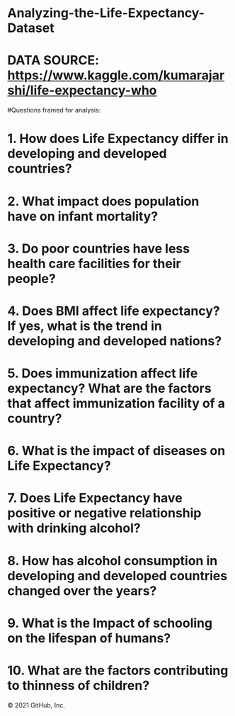 # Analyzing-the-Life-Expectancy-Dataset
# DATA SOURCE: https://www.kaggle.com/kumarajarshi/life-expectancy-who
#Questions framed for analysis: 
#  1. How does Life Expectancy differ in developing and developed countries?
#  2. What impact does population have on infant mortality?
#  3. Do poor countries have less health care facilities for their people?
#  4. Does BMI affect life expectancy? If yes, what is the trend in developing and developed nations?
#  5. Does immunization affect life expectancy? What are the factors that affect immunization facility of a country?
#  6. What is the impact of diseases on Life Expectancy?
#  7. Does Life Expectancy have positive or negative relationship with drinking alcohol?
#  8. How has alcohol consumption in developing and developed countries changed over the years?
#  9. What is the Impact of schooling on the lifespan of humans?
# 10. What are the factors contributing to thinness of children?
© 2021 GitHub, Inc.
